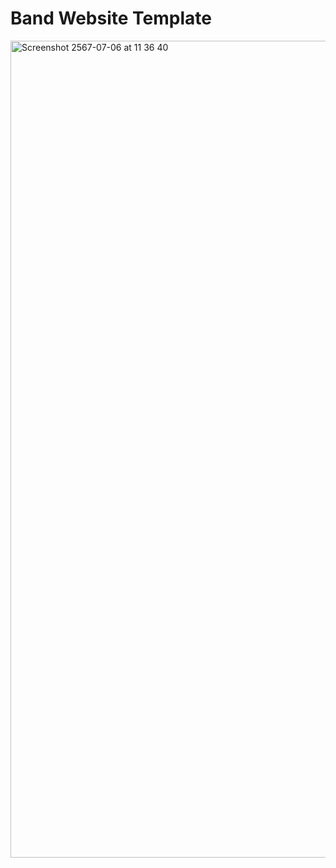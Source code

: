 # Band Website Template
<img width="1307" alt="Screenshot 2567-07-06 at 11 36 40" src="https://github.com/codepassion-team/website-template-band/assets/15765838/364bf6cc-6924-4768-8bce-96b76f3d311a">
